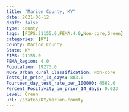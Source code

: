 ```yaml
---
title: "Marion County, KY"
date: 2021-06-12
draft: false
type: county
tags: [FIPS:21155.0,FEMA:4.0,Non-core,Green]
categories: [KY]
County: Marion County
State: KY
FIPS: 21155.0
FEMA_Region: 4.0
Population: 19273.0
NCHS_Urban_Rural_Classification: Non-core
Tests_in_prior_14_days: 883.0
Fourteen_day_test_rate_per_100000: 4582.0
Percent_Positivity_in_prior_14_days: 0.023
Level: Green
url: /states/KY/marion-county
---
```



